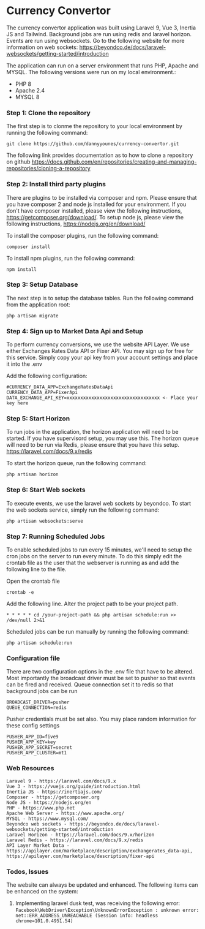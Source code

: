 # Currency Convertor

The currency convertor application was built using Laravel 9, Vue 3, Inertia JS and Tailwind. Background jobs are run using redis and laravel horizon. Events are run using websockets. Go to the following website for more information on web sockets: https://beyondco.de/docs/laravel-websockets/getting-started/introduction

The application can run on a server environment that runs PHP, Apache and MYSQL. The following versions were run on my local environment.:

* PHP 8
* Apache 2.4
* MYSQL 8 

### Step 1: Clone the repository
The first step is to clonme the repository to your local environment by running the following command:

`git clone https://github.com/dannyyounes/currency-convertor.git`

The following link provides documentation as to how to clone a repository on github https://docs.github.com/en/repositories/creating-and-managing-repositories/cloning-a-repository

### Step 2: Install third party plugins
There are plugins to be installed via composer and npm. Please ensure that you have composer 2 and node js installed for your environment. If you don't have composer installed, please view the following instructions, https://getcomposer.org/download/. To setup node js, please view the following instructions, https://nodejs.org/en/download/

To install the composer plugins, run the following command:

`composer install`

To install npm plugins, run the following command:

`npm install`

### Step 3: Setup Database
The next step is to setup the database tables. Run the following command from the application root:

`php artisan migrate`

### Step 4: Sign up to Market Data Api and Setup
To perform currency conversions, we use the website API Layer. We use either Exchanges Rates Data API or Fixer API. You may sign up for free for this service. Simply copy your api key from your account settings and place it into the .env

Add the following configuration:

```
#CURRENCY_DATA_APP=ExchangeRatesDataApi
CURRENCY_DATA_APP=FixerApi
DATA_EXCHANGE_API_KEY=xxxxxxxxxxxxxxxxxxxxxxxxxxxxxxxxxx <- Place your key here
```


### Step 5: Start Horizon
To run jobs in the application, the horizon application will need to be started. If you have supervisord setup, you may use this. The horizon queue will need to be run via Redis, please ensure that you have this setup. https://laravel.com/docs/9.x/redis

To start the horizon queue, run the following command:

`php artisan horizon`

### Step 6: Start Web sockets
To execute events, we use the laravel web sockets by beyondco.  To start the web sockets service, simply run the following command:

`php artisan websockets:serve`

### Step 7: Running Scheduled Jobs
To enable scheduled jobs to run every 15 minutes, we'll need to setup the cron jobs on the server to run every minute. To do this simply edit the crontab file as the user that the webserver is running as and add the following line to the file.

Open the crontab file

`crontab -e`

Add the following line. Alter the project path to be your project path.

`* * * * * cd /your-project-path && php artisan schedule:run >> /dev/null 2>&1`

Scheduled jobs can be run manually by running the following command:

`php artisan schedule:run`

### Configuration file

There are two configuration options in the .env file that have to be altered. Most importantly the broadcast driver must be set to pusher so that events can be fired and received. Queue connection set it to redis so that background jobs can be run

```
BROADCAST_DRIVER=pusher
QUEUE_CONNECTION=redis
```

Pusher credentials must be set also. You may place random information for these config settings

```
PUSHER_APP_ID=five9 
PUSHER_APP_KEY=key 
PUSHER_APP_SECRET=secret 
PUSHER_APP_CLUSTER=mt1
```

### Web Resources
``` 
Laravel 9 - https://laravel.com/docs/9.x
Vue 3 - https://vuejs.org/guide/introduction.html
Inertia JS - https://inertiajs.com/
Composer - https://getcomposer.org
Node JS - https://nodejs.org/en
PHP - https://www.php.net
Apache Web Server - https://www.apache.org/
MYSQL - https://www.mysql.com/
Beyondco web sockets - https://beyondco.de/docs/laravel-websockets/getting-started/introduction
Laravel Horizon - https://laravel.com/docs/9.x/horizon
Laravel Redis - https://laravel.com/docs/9.x/redis
API Layer Market Data - https://apilayer.com/marketplace/description/exchangerates_data-api, https://apilayer.com/marketplace/description/fixer-api
```

### Todos, Issues
The website can always be updated and enhanced. The following items can be enhanced on the system:

1. Implementing laravel dusk test, was receiving the following error: ```Facebook\WebDriver\Exception\UnknownErrorException : unknown error: net::ERR_ADDRESS_UNREACHABLE
  (Session info: headless chrome=101.0.4951.54)```
